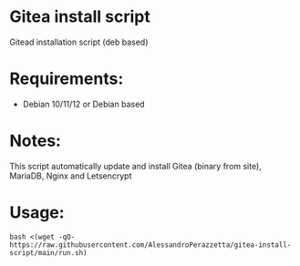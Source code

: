 # Gitea install script

Gitead installation script (deb based)

# Requirements:

- Debian 10/11/12 or Debian based

# Notes:

This script automatically update and install Gitea (binary from site), MariaDB, Nginx and Letsencrypt




# Usage:

`bash <(wget -qO- https://raw.githubusercontent.com/AlessandroPerazzetta/gitea-install-script/main/run.sh)`